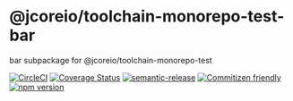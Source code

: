 # @jcoreio/toolchain-monorepo-test-bar

bar subpackage for @jcoreio/toolchain-monorepo-test

[![CircleCI](https://circleci.com/gh/jcoreio/toolchains.svg?style=svg)](https://circleci.com/gh/jcoreio/toolchains)
[![Coverage Status](https://codecov.io/gh/jcoreio/toolchains/branch/master/graph/badge.svg)](https://codecov.io/gh/jcoreio/toolchains)
[![semantic-release](https://img.shields.io/badge/%20%20%F0%9F%93%A6%F0%9F%9A%80-semantic--release-e10079.svg)](https://github.com/semantic-release/semantic-release)
[![Commitizen friendly](https://img.shields.io/badge/commitizen-friendly-brightgreen.svg)](http://commitizen.github.io/cz-cli/)
[![npm version](https://badge.fury.io/js/%40jcoreio%2Ftoolchain-monorepo-test-bar.svg)](https://badge.fury.io/js/%40jcoreio%2Ftoolchain-monorepo-test-bar)
